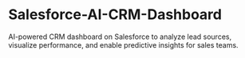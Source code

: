 # Salesforce-AI-CRM-Dashboard
AI-powered CRM dashboard on Salesforce to analyze lead sources, visualize performance, and enable predictive insights for sales teams.

